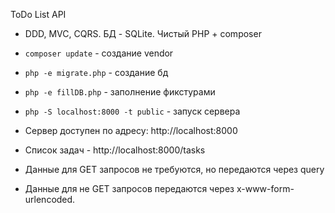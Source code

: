 ToDo List API
- DDD, MVC, CQRS. БД - SQLite. Чистый PHP + composer

- `composer update` - создание vendor
- `php -e migrate.php` - создание бд
- `php -e fillDB.php` - заполнение фикстурами
- `php -S localhost:8000 -t public` - запуск сервера

- Сервер доступен по адресу: http://localhost:8000
- Список задач - http://localhost:8000/tasks

- Данные для GET запросов не требуются, но передаются через query
- Данные для не GET запросов передаются через x-www-form-urlencoded.

